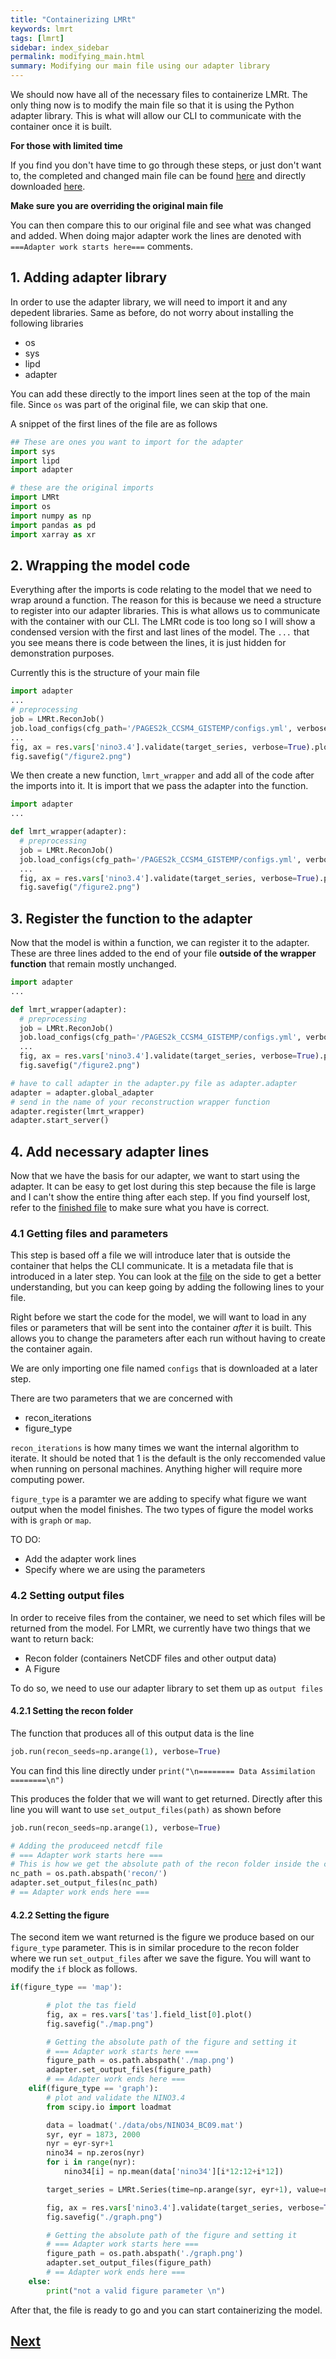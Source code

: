 ```yaml
---
title: "Containerizing LMRt"
keywords: lmrt
tags: [lmrt]
sidebar: index_sidebar
permalink: modifying_main.html
summary: Modifying our main file using our adapter library
---
```


We should now have all of the necessary files to containerize LMRt. The only thing now is to modify the main file so that it is using the Python adapter library. This is what will allow our CLI to communicate with the container once it is built.


**For those with limited time**


If you find you don't have time to go through these steps, or just don't want to, the completed and changed main file can be found [here](https://github.com/FossilizedContainers/fossilized-controller/blob/trunk/LMRt-example/LMRt-container/main.py) and directly downloaded [here](https://raw.githubusercontent.com/FossilizedContainers/fossilized-controller/trunk/LMRt-example/LMRt-container/main.py).

**Make sure you are overriding the original main file**

You can then compare this to our original file and see what was changed and added. When doing major adapter work the lines are denoted with `===Adapter work starts here===` comments.


## 1. Adding adapter library
In order to use the adapter library, we will need to import it and any depedent libraries. Same as before, do not worry about installing the following libraries

* os
* sys
* lipd
* adapter

You can add these directly to the import lines seen at the top of the main file. Since `os` was part of the original file, we can skip that one.

A snippet of the first lines of the file are as follows
```python
## These are ones you want to import for the adapter
import sys
import lipd
import adapter

# these are the original imports
import LMRt
import os
import numpy as np
import pandas as pd
import xarray as xr
```

## 2. Wrapping the model code
Everything after the imports is code relating to the model that we need to wrap around a function. The reason for this is because we need a structure to register into our adapter libraries. This is what allows us to communicate with the container with our CLI. The LMRt code is too long so I will show a condensed version with the first and last lines of the model. The `...` that you see means there is code between the lines, it is just hidden for demonstration purposes.

Currently this is the structure of your main file
```python
import adapter
...
# preprocessing
job = LMRt.ReconJob()
job.load_configs(cfg_path='/PAGES2k_CCSM4_GISTEMP/configs.yml', verbose=True)
...
fig, ax = res.vars['nino3.4'].validate(target_series, verbose=True).plot(xlim=[1880, 2000])
fig.savefig("/figure2.png")
```

We then create a new function, `lmrt_wrapper` and add all of the code after the imports into it. It is import that we pass the adapter into the function.
```python
import adapter
...

def lmrt_wrapper(adapter):
  # preprocessing
  job = LMRt.ReconJob()
  job.load_configs(cfg_path='/PAGES2k_CCSM4_GISTEMP/configs.yml', verbose=True)
  ...
  fig, ax = res.vars['nino3.4'].validate(target_series, verbose=True).plot(xlim=[1880, 2000])
  fig.savefig("/figure2.png")
```
## 3. Register the function to the adapter
Now that the model is within a function, we can register it to the adapter. These are three lines added to the end of your file **outside of the wrapper function** that remain mostly unchanged.

```python
import adapter
...

def lmrt_wrapper(adapter):
  # preprocessing
  job = LMRt.ReconJob()
  job.load_configs(cfg_path='/PAGES2k_CCSM4_GISTEMP/configs.yml', verbose=True)
  ...
  fig, ax = res.vars['nino3.4'].validate(target_series, verbose=True).plot(xlim=[1880, 2000])
  fig.savefig("/figure2.png")

# have to call adapter in the adapter.py file as adapter.adapter
adapter = adapter.global_adapter
# send in the name of your reconstruction wrapper function
adapter.register(lmrt_wrapper)
adapter.start_server()
```

## 4. Add necessary adapter lines
Now that we have the basis for our adapter, we want to start using the adapter. It can be easy to get lost during this step because the file is large and I can't show the entire thing after each step. If you find yourself lost, refer to the [finished file](https://github.com/FossilizedContainers/fossilized-controller/blob/trunk/LMRt-example/LMRt-container/main.py) to make sure what you have is correct.

### 4.1 Getting files and parameters
This step is based off a file we will introduce later that is outside the container that helps the CLI communicate. It is a metadata file that is introduced in a later step. You can look at the [file](https://github.com/FossilizedContainers/fossilized-controller/blob/trunk/LMRt-example/metadata.json) on the side to get a better understanding, but you can keep going by adding the following lines to your file.

Right before we start the code for the model, we will want to load in any files or parameters that will be sent into the container *after* it is built. This allows you to change the parameters after each run without having to create the container again.

We are only importing one file named `configs` that is downloaded at a later step.

There are two parameters that we are concerned with
* recon_iterations
* figure_type

`recon_iterations` is how many times we want the internal algorithm to iterate. It should be noted that 1 is the default is the only reccomended value when running on personal machines. Anything higher will require more computing power.

`figure_type` is a paramter we are adding to specify what figure we want output when the model finishes. The two types of figure the model works with is `graph` or `map`.

TO DO:
* Add the adapter work lines
* Specify where we are using the parameters

### 4.2 Setting output files
In order to receive files from the container, we need to set which files will be returned from the model. For LMRt, we currently have two things that we want to return back:
* Recon folder (containers NetCDF files and other output data)
* A Figure

To do so, we need to use our adapter library to set them up as `output files`

#### 4.2.1 Setting the recon folder
The function that produces all of this output data is the line
```python
job.run(recon_seeds=np.arange(1), verbose=True)
```
You can find this line directly under `print("\n======== Data Assimilation ========\n")`

This produces the folder that we will want to get returned. Directly after this line you will want to use `set_output_files(path)` as shown before

```python
job.run(recon_seeds=np.arange(1), verbose=True)

# Adding the produceed netcdf file
# === Adapter work starts here ===
# This is how we get the absolute path of the recon folder inside the container
nc_path = os.path.abspath('recon/')
adapter.set_output_files(nc_path)
# == Adapter work ends here ===
```

#### 4.2.2 Setting the figure
The second item we want returned is the figure we produce based on our `figure_type` parameter. This is in similar procedure to the recon folder where we run `set_output_files` after we save the figure. You will want to modify the `if` block as follows.

```python
if(figure_type == 'map'):

        # plot the tas field
        fig, ax = res.vars['tas'].field_list[0].plot()
        fig.savefig("./map.png")

        # Getting the absolute path of the figure and setting it
        # === Adapter work starts here ===
        figure_path = os.path.abspath('./map.png')
        adapter.set_output_files(figure_path)
        # == Adapter work ends here ===
    elif(figure_type == 'graph'):
        # plot and validate the NINO3.4
        from scipy.io import loadmat

        data = loadmat('./data/obs/NINO34_BC09.mat')
        syr, eyr = 1873, 2000
        nyr = eyr-syr+1
        nino34 = np.zeros(nyr)
        for i in range(nyr):
            nino34[i] = np.mean(data['nino34'][i*12:12+i*12])

        target_series = LMRt.Series(time=np.arange(syr, eyr+1), value=nino34, label='BC09')

        fig, ax = res.vars['nino3.4'].validate(target_series, verbose=True).plot(xlim=[1880, 2000])
        fig.savefig("./graph.png")

        # Getting the absolute path of the figure and setting it
        # === Adapter work starts here ===
        figure_path = os.path.abspath('./graph.png')
        adapter.set_output_files(figure_path)
        # == Adapter work ends here ===
    else:
        print("not a valid figure parameter \n")
```

After that, the file is ready to go and you can start containerizing the model.
## [Next](https://fossilizedcontainers.github.io/fossilized-controller/containerize_lmrt.html)

